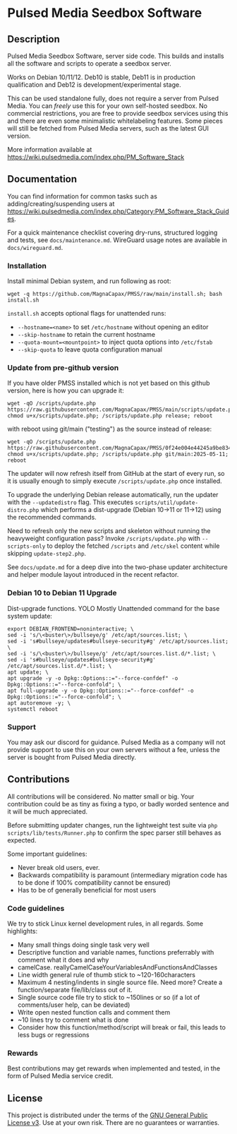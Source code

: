 # Pulsed Media Seedbox Software

## Description

Pulsed Media Seedbox Software, server side code.
This builds and installs all the software and scripts to operate a seedbox server.

Works on Debian 10/11/12. Deb10 is stable, Deb11 is in production qualification and Deb12 is development/experimental stage.

This can be used standalone fully, does not require a server from Pulsed Media. You can _freely_ use this for your own self-hosted seedbox.
No commercial restrictions, you are free to provide seedbox services using this and there are even some minimalistic whitelabeling features.
Some pieces will still be fetched from Pulsed Media servers, such as the latest GUI version.

More information available at https://wiki.pulsedmedia.com/index.php/PM_Software_Stack


## Documentation

You can find information for common tasks such as adding/creating/suspending users at https://wiki.pulsedmedia.com/index.php/Category:PM_Software_Stack_Guides.

For a quick maintenance checklist covering dry-runs, structured logging and
tests, see `docs/maintenance.md`. WireGuard usage notes are available in
`docs/wireguard.md`.

### Installation

Install minimal Debian system, and run following as root:
```
wget -q https://github.com/MagnaCapax/PMSS/raw/main/install.sh; bash install.sh
```

`install.sh` accepts optional flags for unattended runs:
- `--hostname=<name>` to set `/etc/hostname` without opening an editor
- `--skip-hostname` to retain the current hostname
- `--quota-mount=<mountpoint>` to inject quota options into `/etc/fstab`
- `--skip-quota` to leave quota configuration manual

### Update from pre-github version

If you have older PMSS installed which is not yet based on this github version, here is how you can upgrade it:
```
wget -qO /scripts/update.php https://raw.githubusercontent.com/MagnaCapax/PMSS/main/scripts/update.php;  chmod u+x/scripts/update.php; /scripts/update.php release; reboot
```
with reboot using git/main ("testing") as the source instead of release:
```
wget -qO /scripts/update.php https://raw.githubusercontent.com/MagnaCapax/PMSS/0f24e004e44245a9be834d8b1920caf0f119a282/scripts/update.php;  chmod u+x/scripts/update.php; /scripts/update.php git/main:2025-05-11; reboot
```
The updater will now refresh itself from GitHub at the start of every run, so it
is usually enough to simply execute `/scripts/update.php` once installed.

To upgrade the underlying Debian release automatically, run the updater with the
`--updatedistro` flag. This executes `scripts/util/update-distro.php` which
performs a dist-upgrade (Debian&nbsp;10→11 or 11→12) using the recommended
commands.

Need to refresh only the new scripts and skeleton without running the
heavyweight configuration pass? Invoke `/scripts/update.php` with
`--scripts-only` to deploy the fetched `/scripts` and `/etc/skel` content while
skipping `update-step2.php`.

See `docs/update.md` for a deep dive into the two-phase updater architecture
and helper module layout introduced in the recent refactor.

### Debian 10 to Debian 11 Upgrade

Dist-upgrade functions.
YOLO Mostly Unattended command for the base system update:
```
export DEBIAN_FRONTEND=noninteractive; \
sed -i 's/\<buster\>/bullseye/g' /etc/apt/sources.list; \
sed -i 's#bullseye/updates#bullseye-security#g' /etc/apt/sources.list; \
sed -i 's/\<buster\>/bullseye/g' /etc/apt/sources.list.d/*.list; \
sed -i 's#bullseye/updates#bullseye-security#g' /etc/apt/sources.list.d/*.list; \
apt update; \
apt upgrade -y -o Dpkg::Options::="--force-confdef" -o Dpkg::Options::="--force-confold"; \
apt full-upgrade -y -o Dpkg::Options::="--force-confdef" -o Dpkg::Options::="--force-confold"; \
apt autoremove -y; \
systemctl reboot

```

### Support

You may ask our discord for guidance.
Pulsed Media as a company will not provide support to use this on your own servers without a fee, unless the server is bought from Pulsed Media directly.


## Contributions

All contributions will be considered. No matter small or big. Your contribution could be as tiny as fixing a typo, or badly worded sentence and it will be much appreciated.

Before submitting updater changes, run the lightweight test suite via `php scripts/lib/tests/Runner.php` to confirm the spec parser still behaves as expected.

Some important guidelines:

 * Never break old users, ever.
 * Backwards compatibility is paramount (intermediary migration code has to be done if 100% compatibility cannot be ensured)
 * Has to be of generally beneficial for most users

 ### Code guidelines

 We try to stick Linux kernel development rules, in all regards. Some highlights:

  * Many small things doing single task very well
  * Descriptive function and variable names, functions preferrably with comment what it does and why
  * camelCase. reallyCamelCaseYourVariablesAndFunctionsAndClasses
  * Line width general rule of thumb stick to ~120-160characters
  * Maximum 4 nesting/indents in single source file. Need more? Create a function/separate file/lib/class out of it.
  * Single source code file try to stick to ~150lines or so (if a lot of comments/user help, can be deviated)
  * Write open nested function calls and comment them
  * ~10 lines try to comment what is done
  * Consider how this function/method/script will break or fail, this leads to less bugs or regressions

 ### Rewards

Best contributions may get rewards when implemented and tested, in the form of Pulsed Media service credit.

## License

This project is distributed under the terms of the [GNU General Public License v3](LICENSE).
Use at your own risk. There are no guarantees or warranties.
